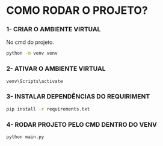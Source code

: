 # COMO RODAR O PROJETO?

### 1- CRIAR O AMBIENTE VIRTUAL
No cmd do projeto.
```bash
python -m venv venv
```
### 2- ATIVAR O AMBIENTE VIRTUAL
```bash
venv\Scripts\activate
````
### 3- INSTALAR DEPENDÊNCIAS DO REQUIRIMENT
```bash
pip install -r requirements.txt
```
### 4- RODAR PROJETO PELO CMD DENTRO DO VENV
```bash
python main.py
```
